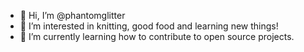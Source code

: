 - 👋 Hi, I’m @phantomglitter
- 👀 I’m interested in knitting, good food and learning new things!
- 🌱 I’m currently learning how to contribute to open source projects.

<!---
phantomglitter/phantomglitter is a ✨ special ✨ repository because its `README.md` (this file) appears on your GitHub profile.
You can click the Preview link to take a look at your changes.
--->
